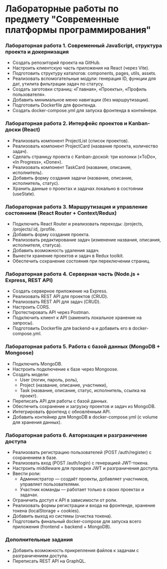 # Лабораторные работы по предмету "Современные платформы программирования"

### Лабораторная работа 1. Современный JavaScript, структура проекта и докернизация

- Создать репозиторий проекта на GitHub.
- Настроить клиентскую часть приложения на React (через Vite).
- Подготовить структуру каталогов: components, pages, utils, assets.
- Реализовать вспомогательные модули: генерация ID, функции для дат, утилита фильтрации задач по статусу.
- Создать заготовки страниц: «Главная», «Проекты», «Профиль пользователя».
- Добавить минимальное меню навигации (без маршрутизации).
- Подготовить Dockerfile для фронтенда.
- Создать docker-compose.yml для запуска фронтенда в контейнере.

### Лабораторная работа 2. Интерфейс проектов и Kanban-доски (React)

- Реализовать компонент ProjectList (список проектов).
- Реализовать компонент ProjectCard (название проекта, количество задач).
- Сделать страницу проекта с Kanban-доской: три колонки («ToDo», «In Progress», «Done»).
- Реализовать компонент TaskCard (название, описание, исполнитель).
- Добавить форму создания задачи (название, описание, исполнитель, статус).
- Хранить данные о проектах и задачах локально в состоянии (useState).

### Лабораторная работа 3. Маршрутизация и управление состоянием (React Router + Context/Redux)

- Подключить React Router и реализовать переходы: /projects, /projects/:id, /profile.
- Добавить форму создания проекта.
- Реализовать редактирование задач (изменение названия, описания, исполнителя, статуса).
- Добавить возможность удаления задач.
- Вынести хранение проектов и задач в Redux toolkit.
- Обеспечить сохранение состояния при переключении страниц.

### Лабораторная работа 4. Серверная часть (Node.js + Express, REST API)

- Создать серверное приложение на Express.
- Реализовать REST API для проектов (CRUD).
- Реализовать REST API для задач (CRUD).
- Настроить CORS.
- Протестировать API через Postman.
- Подключить клиент к API (заменить локальное хранение на запросы).
- Подготовить Dockerfile для backend-а и добавить его в docker-compose.yml.

### Лабораторная работа 5. Работа с базой данных (MongoDB + Mongoose)

- Подключить MongoDB.
- Настроить подключение к базе через Mongoose.
- Создать модели:
  - User (логин, пароль, роль),
  - Project (название, описание, участники),
  - Task (название, описание, статус, исполнитель, ссылка на проект).
- Переписать API для работы с базой данных.
- Обеспечить сохранение и загрузку проектов и задач из MongoDB.
- Интегрировать фронтенд с обновлённым API.
- Добавить контейнер для MongoDB в docker-compose.yml (с volume для хранения данных).

### Лабораторная работа 6. Авторизация и разграничение доступа

- Реализовать регистрацию пользователей (POST /auth/register) с сохранением в базе.
- Реализовать вход (POST /auth/login) с генерацией JWT-токена.
- Настроить middleware для проверки JWT и разграничения доступа.
- Ввести роли:
  - Администратор — создаёт проекты, добавляет участников, управляет пользователями.
  - Участник команды — работает только в своих проектах и задачах.
- Ограничить доступ к API в зависимости от роли.
- Реализовать формы регистрации и входа на фронтенде, хранение токена (localStorage + cookies).
- Добавить выход из системы (очистка токена).
- Подготовить финальный docker-compose для запуска всего приложения (frontend + backend + MongoDB).

### Дополнительные задания

- Добавить возможность прикрепления файлов к задачам с разграничением доступа.
- Переписать REST API на GraphQL.
